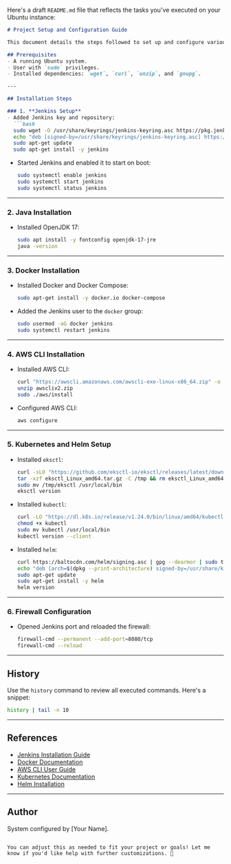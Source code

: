 Here's a draft `README.md` file that reflects the tasks you've executed on your Ubuntu instance:

```markdown
# Project Setup and Configuration Guide

This document details the steps followed to set up and configure various tools and services on an Ubuntu-based system.

## Prerequisites
- A running Ubuntu system.
- User with `sudo` privileges.
- Installed dependencies: `wget`, `curl`, `unzip`, and `gnupg`.

---

## Installation Steps

### 1. **Jenkins Setup**
- Added Jenkins key and repository:
  ```bash
  sudo wget -O /usr/share/keyrings/jenkins-keyring.asc https://pkg.jenkins.io/debian-stable/jenkins.io-2023.key
  echo "deb [signed-by=/usr/share/keyrings/jenkins-keyring.asc] https://pkg.jenkins.io/debian-stable binary/" | sudo tee /etc/apt/sources.list.d/jenkins.list > /dev/null
  sudo apt-get update
  sudo apt-get install -y jenkins
  ```
- Started Jenkins and enabled it to start on boot:
  ```bash
  sudo systemctl enable jenkins
  sudo systemctl start jenkins
  sudo systemctl status jenkins
  ```

---

### 2. **Java Installation**
- Installed OpenJDK 17:
  ```bash
  sudo apt install -y fontconfig openjdk-17-jre
  java -version
  ```

---

### 3. **Docker Installation**
- Installed Docker and Docker Compose:
  ```bash
  sudo apt-get install -y docker.io docker-compose
  ```
- Added the Jenkins user to the `docker` group:
  ```bash
  sudo usermod -aG docker jenkins
  sudo systemctl restart jenkins
  ```

---

### 4. **AWS CLI Installation**
- Installed AWS CLI:
  ```bash
  curl "https://awscli.amazonaws.com/awscli-exe-linux-x86_64.zip" -o "awscliv2.zip"
  unzip awscliv2.zip
  sudo ./aws/install
  ```
- Configured AWS CLI:
  ```bash
  aws configure
  ```

---

### 5. **Kubernetes and Helm Setup**
- Installed `eksctl`:
  ```bash
  curl -sLO "https://github.com/eksctl-io/eksctl/releases/latest/download/eksctl_Linux_amd64.tar.gz"
  tar -xzf eksctl_Linux_amd64.tar.gz -C /tmp && rm eksctl_Linux_amd64.tar.gz
  sudo mv /tmp/eksctl /usr/local/bin
  eksctl version
  ```
- Installed `kubectl`:
  ```bash
  curl -LO "https://dl.k8s.io/release/v1.24.0/bin/linux/amd64/kubectl"
  chmod +x kubectl
  sudo mv kubectl /usr/local/bin
  kubectl version --client
  ```
- Installed `helm`:
  ```bash
  curl https://baltocdn.com/helm/signing.asc | gpg --dearmor | sudo tee /usr/share/keyrings/helm.gpg > /dev/null
  echo "deb [arch=$(dpkg --print-architecture) signed-by=/usr/share/keyrings/helm.gpg] https://baltocdn.com/helm/stable/debian/ all main" | sudo tee /etc/apt/sources.list.d/helm-stable-debian.list
  sudo apt-get update
  sudo apt-get install -y helm
  helm version
  ```

---

### 6. **Firewall Configuration**
- Opened Jenkins port and reloaded the firewall:
  ```bash
  firewall-cmd --permanent --add-port=8080/tcp
  firewall-cmd --reload
  ```

---

## History
Use the `history` command to review all executed commands. Here's a snippet:
```bash
history | tail -n 10
```

---

## References
- [Jenkins Installation Guide](https://www.jenkins.io)
- [Docker Documentation](https://docs.docker.com)
- [AWS CLI User Guide](https://docs.aws.amazon.com/cli/latest/userguide/cli-chap-install.html)
- [Kubernetes Documentation](https://kubernetes.io/docs/)
- [Helm Installation](https://helm.sh/docs/intro/install/)

---

## Author
System configured by [Your Name].
```

You can adjust this as needed to fit your project or goals! Let me know if you'd like help with further customizations. 🚀